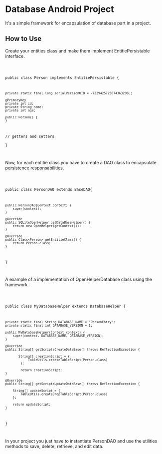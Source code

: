 <h1>Database Android Project</h1>

It's a simple framework for encapsulation of database part in a project.

<h2>How to Use</h2>

Create your entities class and make them implement EntitiePersistable interface.

<code>

public class Person implements EntitiePersistable {
	
	private static final long serialVersionUID = -7229425725674363296L;
	
	@PrimaryKey
	private int id;
	private String name;
	private int age;
	
	public Person() {
	}
	
// getters and setters	
}

</code>

Now, for each entitie class you have to create a DAO class to encapsulate persistence responsabilities.

<code>

public class PersonDAO extends BaseDAO<Person>{

	public PersonDAO(Context context) {
		super(context);
	}

	@Override
	public SQLiteOpenHelper getDataBaseHelper() {
		return new OpenHelper(getContext());
	}

	@Override
	public Class<Person> getEntitieClass() {
		return Person.class;
	} 
}

</code>

A example of a implementation of OpenHelperDatabase class using the framework.

<code>

public class MyDatabaseHelper extends DatabaseHelper { 
	
	private static final String DATABASE_NAME = "PersonEntry";
	private static final int DATABASE_VERSION = 1;

	public MyDatabaseHelper(Context context) {
		super(context, DATABASE_NAME, DATABASE_VERSION); 
	}
	 
	@Override
	public String[] getScriptsCreateDataBase() throws ReflectionException {
	 
		   String[] creationScript = {
				TableUtils.createTableScript(Person.class)	
			};
			
			return creationScript;
	}

	@Override
	public String[] getScriptsUpdateDataBase() throws ReflectionException {
		
		String[] updateScript = {
			TableUtils.createDropTableScript(Person.class)	
		};
		
		return updateScript;
	}
}

</code>

In your project you just have to instantiate PersonDAO and use the utilities methods to save, delete, retrieve, and edit data.

